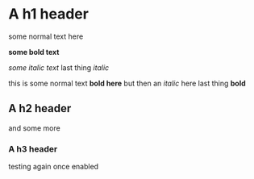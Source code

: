 # A h1 header

some normal text here

**some bold text**

*some italic text* last thing *italic*

this is some normal text **bold here** but then an *italic* here last thing **bold**

## A h2 header

and some more

### A h3 header

testing again once enabled
